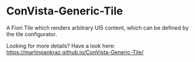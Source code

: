 # ConVista-Generic-Tile
A Fiori Tile which renders arbitrary UI5 content, which can be defined by the tile configurator.

Looking for more details? Have a look here: https://martinpankraz.github.io/ConVista-Generic-Tile/
